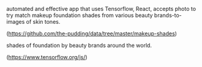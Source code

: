 
automated and effective app that uses Tensorflow, React, accepts photo to try match makeup foundation shades from various beauty brands-to-images of skin tones.



(https://github.com/the-pudding/data/tree/master/makeup-shades)

  shades of foundation  by  beauty brands around the world.

(https://www.tensorflow.org/js/)


